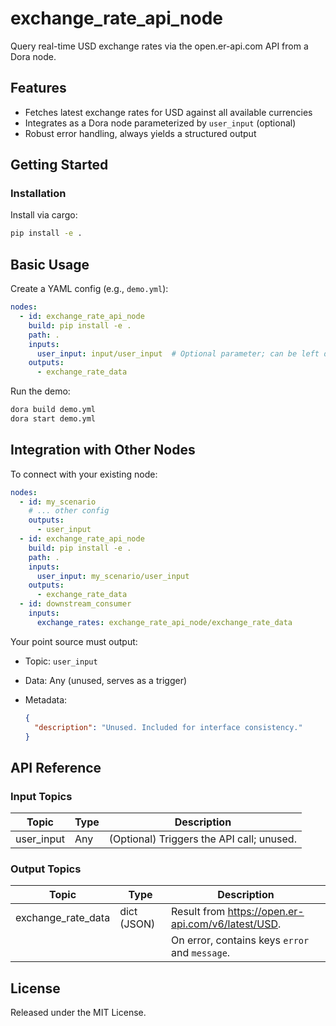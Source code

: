 # exchange_rate_api_node

Query real-time USD exchange rates via the open.er-api.com API from a Dora node.

## Features
- Fetches latest exchange rates for USD against all available currencies
- Integrates as a Dora node parameterized by `user_input` (optional)
- Robust error handling, always yields a structured output

## Getting Started

### Installation
Install via cargo:
```bash
pip install -e .
```

## Basic Usage

Create a YAML config (e.g., `demo.yml`):

```yaml
nodes:
  - id: exchange_rate_api_node
    build: pip install -e .
    path: .
    inputs:
      user_input: input/user_input  # Optional parameter; can be left disconnected
    outputs:
      - exchange_rate_data
```

Run the demo:

```bash
dora build demo.yml
dora start demo.yml
```


## Integration with Other Nodes

To connect with your existing node:

```yaml
nodes:
  - id: my_scenario
    # ... other config
    outputs:
      - user_input
  - id: exchange_rate_api_node
    build: pip install -e .
    path: .
    inputs:
      user_input: my_scenario/user_input
    outputs:
      - exchange_rate_data
  - id: downstream_consumer
    inputs:
      exchange_rates: exchange_rate_api_node/exchange_rate_data
```

Your point source must output:

* Topic: `user_input`
* Data: Any (unused, serves as a trigger)
* Metadata:

  ```json
  {
    "description": "Unused. Included for interface consistency."
  }
  ```

## API Reference

### Input Topics

| Topic      | Type    | Description                                 |
| ----------|---------|---------------------------------------------|
| user_input | Any     | (Optional) Triggers the API call; unused.   |

### Output Topics

| Topic               | Type            | Description                                        |
|---------------------|-----------------|----------------------------------------------------|
| exchange_rate_data  | dict (JSON)     | Result from https://open.er-api.com/v6/latest/USD. |
|                     |                 | On error, contains keys `error` and `message`.     |


## License

Released under the MIT License.
